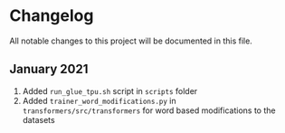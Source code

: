 # Changelog
All notable changes to this project will be documented in this file.

## January 2021
1. Added `run_glue_tpu.sh` script in `scripts` folder
1. Added `trainer_word_modifications.py` in `transformers/src/transformers` for word based modifications to the datasets